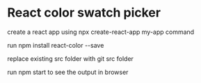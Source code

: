 # React color swatch picker

create a react app using npx create-react-app my-app command

run npm install react-color --save

replace existing src folder with git src folder

run npm start to see the output in browser
